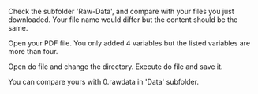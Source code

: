 Check the subfolder 'Raw-Data', and compare with your files you just downloaded.
Your file name would differ but the content should be the same.

Open your PDF file.
You only added 4 variables but the listed variables are more than four.

Open do file and change the directory.
Execute do file and save it. 

You can compare yours with 0.rawdata in 'Data' subfolder.

